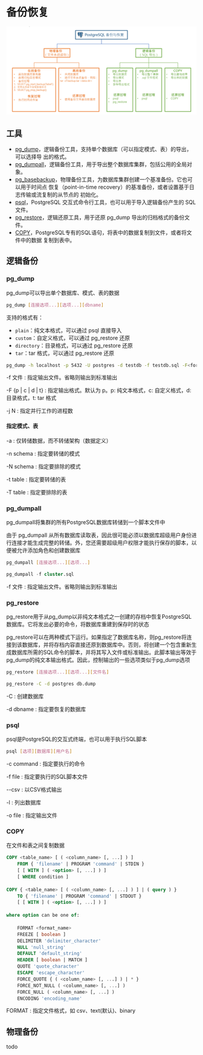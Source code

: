 # 备份恢复

![备份与恢复](res/backup_restore.png)

## 工具

- [pg_dump](https://www.postgresql.org/docs/current/app-pgdump.html)，逻辑备份工具，支持单个数据库（可以指定模式、表）的导出，可以选择导
出的格式。
- [pg_dumpall](https://www.postgresql.org/docs/current/app-pg-dumpall.html)，逻辑备份工具，用于导出整个数据库集群，包括公用的全局对象。
- [pg_basebackup](https://www.postgresql.org/docs/11/app-pgbasebackup.html)，物理备份工具，为数据库集群创建一个基准备份。它也可以用于时间点
恢复（point-in-time recovery）的基准备份，或者设置基于日志传输或流复制的从节点的
初始化。
- [psql](https://www.postgresql.org/docs/current/app-psql.html)，PostgreSQL 交互式命令行工具，也可以用于导入逻辑备份产生的 SQL 文件。
- [pg_restore](https://www.postgresql.org/docs/current/app-pgrestore.html)，逻辑还原工具，用于还原 pg_dump 导出的归档格式的备份文件。
- [COPY](https://www.postgresql.org/docs/current/sql-copy.html)，PostgreSQL专有的SQL语句，将表中的数据复制到文件，或者将文件中的数据
复制到表中。

## 逻辑备份

### pg_dump

pg_dump可以导出单个数据库、模式、表的数据

```bash
pg_dump [连接选项...][选项...][dbname]
```

支持的格式有：

- `plain`：纯文本格式，可以通过 psql 直接导入
- `custom`：自定义格式，可以通过 pg_restore 还原
- `directory`：目录格式，可以通过 pg_restore 还原
- `tar`：tar 格式，可以通过 pg_restore 还原

```bash
pg_dump -h localhost -p 5432 -U postgres -d testdb -f testdb.sql -F<format>
```

-f 文件
: 指定输出文件。省略则输出到标准输出

-F {p | c | d | t}
: 指定输出格式。默认为 p。p: 纯文本格式，c: 自定义格式，d: 目录格式，t: tar 格式

-j N
: 指定并行工作的进程数

#### 指定模式、表

-a
: 仅转储数据，而不转储架构（数据定义）

-n schema
: 指定要转储的模式

-N schema
: 指定要排除的模式

-t table
: 指定要转储的表

-T table
: 指定要排除的表

### pg_dumpall

pg_dumpall将集群的所有PostgreSQL数据库转储到一个脚本文件中

由于 pg_dumpall 从所有数据库读取表，因此很可能必须以数据库超级用户身份进行连接才能生成完整的转储。外，您还需要超级用户权限才能执行保存的脚本，以便被允许添加角色和创建数据库

```bash
pg_dumpall [连接选项...][选项...]
```

```sql
pg_dumpall -f cluster.sql
```

-f 文件
: 指定输出文件。省略则输出到标准输出

### pg_restore

pg_restore用于从pg_dump以非纯文本格式之一创建的存档中恢复PostgreSQL数据库。它将发出必要的命令，将数据库重建到保存时的状态

pg_restore可以在两种模式下运行。如果指定了数据库名称，则pg_restore将连接到该数据库，并将存档内容直接还原到数据库中。否则，将创建一个包含重新生成数据库所需的SQL命令的脚本，并将其写入文件或标准输出。此脚本输出等效于pg_dump的纯文本输出格式。因此，控制输出的一些选项类似于pg_dump选项

```bash
pg_restore [连接选项...][选项...][文件名]
```

```bash
pg_restore -C -d postgres db.dump
```

-C
: 创建数据库

-d dbname
: 指定要恢复的数据库

### psql

psql是PostgreSQL的交互式终端，也可以用于执行SQL脚本

```bash
psql [选项][数据库][用户名]
```

-c command
: 指定要执行的命令

-f file
: 指定要执行的SQL脚本文件

--csv
: 以CSV格式输出

-l
: 列出数据库

-o file
: 指定输出文件

### COPY

在文件和表之间复制数据

```sql
COPY <table_name> [ ( <column_name> [, ...] ) ]
    FROM { 'filename' | PROGRAM 'command' | STDIN }
    [ [ WITH ] ( <option> [, ...] ) ]
    [ WHERE condition ]

COPY { <table_name> [ ( <column_name> [, ...] ) ] | ( query ) }
    TO { 'filename' | PROGRAM 'command' | STDOUT }
    [ [ WITH ] ( <option> [, ...] ) ]

where option can be one of:

    FORMAT <format_name>
    FREEZE [ boolean ]
    DELIMITER 'delimiter_character'
    NULL 'null_string'
    DEFAULT 'default_string'
    HEADER [ boolean | MATCH ]
    QUOTE 'quote_character'
    ESCAPE 'escape_character'
    FORCE_QUOTE { ( <column_name> [, ...] ) | * }
    FORCE_NOT_NULL ( <column_name> [, ...] )
    FORCE_NULL ( <column_name> [, ...] )
    ENCODING 'encoding_name'
```

FORMAT
: 指定文件格式，如 csv、text(默认)、binary

## 物理备份

todo
